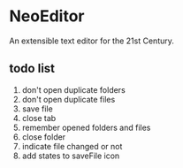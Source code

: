 # NeoEditor

An extensible text editor for the 21st Century.


## todo list

1. don't open duplicate folders
2. don't open duplicate files
3. save file
4. close tab
5. remember opened folders and files
6. close folder
7. indicate file changed or not
8. add states to saveFile icon
